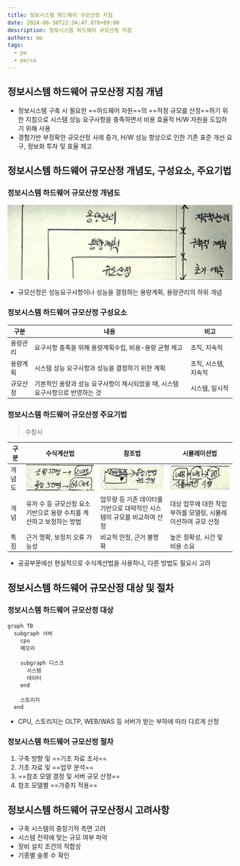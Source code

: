 ```yaml
---
title: 정보시스템 하드웨어 규모산정 지침
date: 2024-06-30T22:34:47.878+09:00
description: 정보시스템 하드웨어 규모산정 지침
authors: me
tags:
  - pe
  - pe/ca 
---
```


## 정보시스템 하드웨어 규모산정 지침 개념

- 정보시스템 구축 시 필요한 ==하드웨어 자원==의 ==적정 규모를 산정==하기 위한 지침으로 시스템 성능 요구사항을 충족하면서 비용 효율적 H/W 자원을 도입하기 위해 사용
- 경험기반 부정확한 규모산정 사례 증가, H/W 성능 향상으로 인한 기존 표준 개선 요구, 정보화 투자 및 효율 제고

## 정보시스템 하드웨어 규모산정 개념도, 구성요소, 주요기법

### 정보시스템 하드웨어 규모산정 개념도

![규모산정지침](./assets/정보시스템-규모산정지침.jpg)

- 규모산정은 성능요구사항이나 성능을 결정하는 용량계획, 용량관리의 하위 개념

### 정보시스템 하드웨어 규모산정 구성요소

| 구분 | 내용 | 비고 |
| --- | --- | --- |
| 용량관리 | 요구사항 충족을 위해 용량계획수립, 비용-용량 균형 제고 | 조직, 지속적 |
| 용량계획 | 시스템 성능 요구사항과 성능을 결정하기 위한 계획 | 조직, 시스템, 지속적 |
| 규모산정 | 기본적인 용량과 성능 요구사항이 제시되었을 때, 시스템 요구사항으로 반영하는 것 | 시스템, 일시적 |

### 정보시스템 하드웨어 규모산정 주요기법

> 수참시

| 구분 | 수식계산법 | 참조법 | 시뮬레이션법 |
| --- | --- | --- | --- |
| 개념도 | ![수식계산법](./assets/수식계산법.jpg) | ![참조법](./assets/참조법.jpg) | ![시뮬레이션법](./assets/시뮬레이션법.jpg) |
| 개념 | 유저 수 등 규모산정 요소 기반으로 용량 수치를 계산하고 보정하는 방법 | 업무량 등 기존 데이터를 기반으로 대략적인 시스템의 규모를 비교하여 산정 | 대상 업무에 대한 작업 부하를 모델링, 시뮬레이션하여 규모 산정 |
| 특징 |근거 명확, 보정치 오류 가능성 | 비교적 안정, 근거 불명확 | 높은 정확성, 시간 및 비용 소요 |

- 공공부문에선 현실적으로 수식계산법을 사용하나, 다른 방법도 필요시 고려

## 정보시스템 하드웨어 규모산정 대상 및 절차

### 정보시스템 하드웨어 규모산정 대상

```mermaid
graph TB
  subgraph 서버
    cpu
    메모리
    
    subgraph 디스크
      시스템
      데이터
    end

    스토리지
  end
```

- CPU, 스토리지는 OLTP, WEB/WAS 등 서버가 받는 부하에 따라 다르게 산정

### 정보시스템 하드웨어 규모산정 절차

1. 구축 방향 및 ==기초 자료 조사==
2. 기초 자료 및 ==업무 분석==
3. ==참조 모델 결정 및 서버 규모 산정==
4. 참조 모델별 ==가중치 적용==

## 정보시스템 하드웨어 규모산정시 고려사항

- 구축 시스템의 중장기적 측면 고려
- 시스템 전략에 맞는 규모 여부 파악
- 장비 설치 조건의 적합성
- 기종별 슬롯 수 확인
